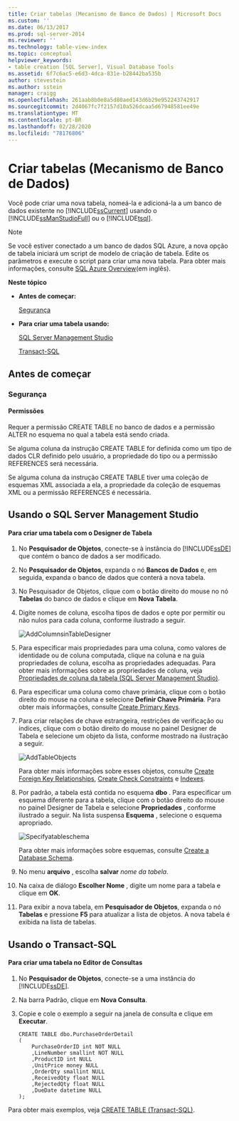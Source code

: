 ```yaml
---
title: Criar tabelas (Mecanismo de Banco de Dados) | Microsoft Docs
ms.custom: ''
ms.date: 06/13/2017
ms.prod: sql-server-2014
ms.reviewer: ''
ms.technology: table-view-index
ms.topic: conceptual
helpviewer_keywords:
- table creation [SQL Server], Visual Database Tools
ms.assetid: 6f7c6ac5-e6d3-4dca-831e-b28442ba535b
author: stevestein
ms.author: sstein
manager: craigg
ms.openlocfilehash: 261aab8b0e8a5d80aed143d6b29e952243742917
ms.sourcegitcommit: 2d4067fc7f2157d10a526dcaa5d67948581ee49e
ms.translationtype: MT
ms.contentlocale: pt-BR
ms.lasthandoff: 02/28/2020
ms.locfileid: "78176806"
---
```

# <a name="create-tables-database-engine"></a>Criar tabelas (Mecanismo de Banco de Dados)
  Você pode criar uma nova tabela, nomeá-la e adicioná-la a um banco de dados existente no [!INCLUDE[ssCurrent](../../includes/sscurrent-md.md)] usando o [!INCLUDE[ssManStudioFull](../../includes/ssmanstudiofull-md.md)] ou o [!INCLUDE[tsql](../../includes/tsql-md.md)].

> [!NOTE]
>  Se você estiver conectado a um banco de dados SQL Azure, a nova opção de tabela iniciará um script de modelo de criação de tabela. Edite os parâmetros e execute o script para criar uma nova tabela. Para obter mais informações, consulte [SQL Azure Overview](https://microsoft.sharepoint.com/sites/infopedia_g01/pages/cards/azure-sql-database.aspx)(em inglês).

 **Neste tópico**

-   **Antes de começar:**

     [Segurança](#Security)

-   **Para criar uma tabela usando:**

     [SQL Server Management Studio](#SSMSProcedure)

     [Transact-SQL](#TsqlProcedure)

##  <a name="BeforeYouBegin"></a> Antes de começar

###  <a name="Security"></a> Segurança

####  <a name="Permissions"></a> Permissões
 Requer a permissão CREATE TABLE no banco de dados e a permissão ALTER no esquema no qual a tabela está sendo criada.

 Se alguma coluna da instrução CREATE TABLE for definida como um tipo de dados CLR definido pelo usuário, a propriedade do tipo ou a permissão REFERENCES será necessária.

 Se alguma coluna da instrução CREATE TABLE tiver uma coleção de esquemas XML associada a ela, a propriedade da coleção de esquemas XML ou a permissão REFERENCES é necessária.

##  <a name="SSMSProcedure"></a> Usando o SQL Server Management Studio

#### <a name="to-create-a-table-with-table-designer"></a>Para criar uma tabela com o Designer de Tabela

1.  No **Pesquisador de Objetos**, conecte-se à instância do [!INCLUDE[ssDE](../../includes/ssde-md.md)] que contém o banco de dados a ser modificado.

2.  No **Pesquisador de Objetos**, expanda o nó **Bancos de Dados** e, em seguida, expanda o banco de dados que conterá a nova tabela.

3.  No Pesquisador de Objetos, clique com o botão direito do mouse no nó **Tabelas** do banco de dados e clique em **Nova Tabela**.

4.  Digite nomes de coluna, escolha tipos de dados e opte por permitir ou não nulos para cada coluna, conforme ilustrado a seguir.

     ![AddColumnsinTableDesigner](../../database-engine/media/addcolumnsintabledesigner.gif "AddColumnsinTableDesigner")

5.  Para especificar mais propriedades para uma coluna, como valores de identidade ou de coluna computada, clique na coluna e na guia propriedades de coluna, escolha as propriedades adequadas. Para obter mais informações sobre as propriedades de coluna, veja [Propriedades de coluna da tabela &#40;SQL Server Management Studio&#41;](table-column-properties-sql-server-management-studio.md).

6.  Para especificar uma coluna como chave primária, clique com o botão direito do mouse na coluna e selecione **Definir Chave Primária**. Para obter mais informações, consulte [Create Primary Keys](../tables/create-primary-keys.md).

7.  Para criar relações de chave estrangeira, restrições de verificação ou índices, clique com o botão direito do mouse no painel Designer de Tabela e selecione um objeto da lista, conforme mostrado na ilustração a seguir.

     ![AddTableObjects](../../database-engine/media/addtableobjects.gif "AddTableObjects")

     Para obter mais informações sobre esses objetos, consulte [Create Foreign Key Relationships](../tables/create-foreign-key-relationships.md), [Create Check Constraints](../tables/create-check-constraints.md) e [Indexes](../indexes/indexes.md).

8.  Por padrão, a tabela está contida no esquema **dbo** . Para especificar um esquema diferente para a tabela, clique com o botão direito do mouse no painel Designer de Tabela e selecione **Propriedades** , conforme ilustrado a seguir. Na lista suspensa **Esquema** , selecione o esquema apropriado.

     ![Specifyatableschema](../../database-engine/media/specifyatableschema.gif "Specifyatableschema")

     Para obter mais informações sobre esquemas, consulte [Create a Database Schema](../security/authentication-access/create-a-database-schema.md).

9. No menu **arquivo** , escolha **salvar** *nome da tabela*.

10. Na caixa de diálogo **Escolher Nome** , digite um nome para a tabela e clique em **OK**.

11. Para exibir a nova tabela, em **Pesquisador de Objetos**, expanda o nó **Tabelas** e pressione **F5** para atualizar a lista de objetos. A nova tabela é exibida na lista de tabelas.

##  <a name="TsqlProcedure"></a> Usando o Transact-SQL

#### <a name="to-create-a-table-in-the-query-editor"></a>Para criar uma tabela no Editor de Consultas

1.  No **Pesquisador de Objetos**, conecte-se a uma instância do [!INCLUDE[ssDE](../../includes/ssde-md.md)].

2.  Na barra Padrão, clique em **Nova Consulta**.

3.  Copie e cole o exemplo a seguir na janela de consulta e clique em **Executar**.

    ```
    CREATE TABLE dbo.PurchaseOrderDetail
    (
        PurchaseOrderID int NOT NULL
        ,LineNumber smallint NOT NULL
        ,ProductID int NULL
        ,UnitPrice money NULL
        ,OrderQty smallint NULL
        ,ReceivedQty float NULL
        ,RejectedQty float NULL
        ,DueDate datetime NULL
    );
    ```

 Para obter mais exemplos, veja [CREATE TABLE &#40;Transact-SQL&#41;](/sql/t-sql/statements/create-table-transact-sql).


